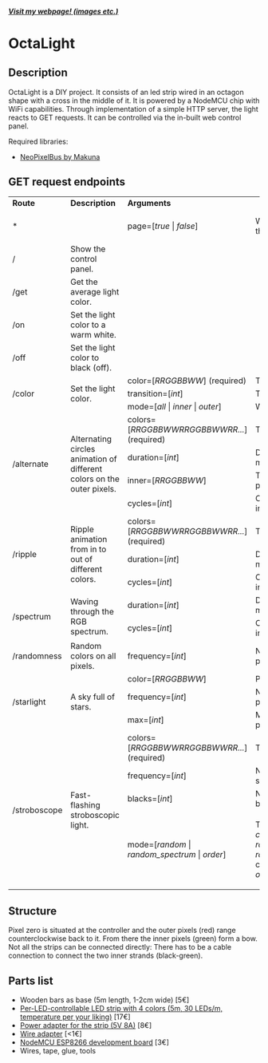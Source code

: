 <h5><a href="http://bensoft.de/projects/octalight">Visit my webpage! (images etc.)</a></h5>
<h1>OctaLight</h1>
						<h2>Description</h2>
						<p>
							OctaLight is a DIY project. It consists of an led strip wired in an octagon shape with a cross in the middle of it. It is powered by a NodeMCU chip with WiFi capabilities. Through implementation of a simple HTTP server, the light reacts to GET requests. It can be controlled via the in-built web control panel.
						</p>
						<p>
							Required libraries:<br>
							<ul>
								<li><a href="https://github.com/Makuna/NeoPixelBus">NeoPixelBus by Makuna</a></li>
							</ul>
						</p>
						<h2>GET request endpoints</h2>
						<p>
							<table class="bordered">
								<tr>
								<td><b>Route</b></td>
								<td><b>Description</b></td>
								<td colspan="2"><b>Arguments</b></td>
								<td><b>Response</b></td>
								</tr>
								<tr>
								<td>*</td>
								<td>&nbsp;</td>
								<td>page=[<em>true</em> | <em>false</em>]</td>
								<td>Whether to respond with the control panel.</td>
								<td><em>success or error message</em></td>
								</tr>
								<tr>
								<td>/</td>
								<td>Show the control panel.</td>
								<td colspan="2">&nbsp;</td>
								<td><em>control panel</em></td>
								</tr>
								<tr>
								<td>/get</td>
								<td>Get the average light color.</td>
								<td colspan="2">&nbsp;</td>
								<td>color in <em>RRGGBBWW</em></td>
								</tr>
								<tr>
								<td>/on</td>
								<td>Set the light color to a warm white.</td>
								<td colspan="2">&nbsp;</td>
								<td>&nbsp;</td>
								</tr>
								<tr>
								<td>/off</td>
								<td>Set the light color to black (off).</td>
								<td colspan="2">&nbsp;</td>
								<td>&nbsp;</td>
								</tr>
								<tr>
								<td rowspan="3">/color</td>
								<td rowspan="3">Set the light color.</td>
								<td>color=[<em>RRGGBBWW</em>] (required)</td>
								<td>The color.</td>
								<td rowspan="3">&nbsp;</td>
								</tr>
								<tr>
								<td>transition=[<em>int</em>]</td>
								<td>The transition time in ms.</td>
								</tr>
								<tr>
								<td>mode=[<em>all</em> |&nbsp;<em>inner</em> | <em>outer</em>]</td>
								<td>Where to set color.</td>
								</tr>
								<tr>
								<td rowspan="4">/alternate</td>
								<td rowspan="4">Alternating circles animation of different colors on the outer pixels.</td>
								<td>colors=[<em>RRGGBBWWRRGGBBWWRR...</em>] (required)</td>
								<td>The colors.</td>
								<td rowspan="4">&nbsp;</td>
								</tr>
								<tr>
								<td>duration=[<em>int</em>]</td>
								<td>Duration for one color in ms.</td>
								</tr>
								<tr>
								<td>inner=[<em>RRGGBBWW</em>]</td>
								<td>The color on the inner pixels.</td>
								</tr>
								<tr>
								<td>cycles=[<em>int</em>]</td>
								<td>Cycle count. "-1" for infinity.</td>
								</tr>
								<tr>
								<td rowspan="3">/ripple</td>
								<td rowspan="3">Ripple animation from in to out of different colors.</td>
								<td>colors=[<em>RRGGBBWWRRGGBBWWRR...</em>] (required)</td>
								<td>The colors.</td>
								<td rowspan="3"></td>
								</tr>
								<tr>
								<td>duration=[<em>int</em>]</td>
								<td>Duration for one color in ms.</td>
								</tr>
								<tr>
								<td>cycles=[<em>int</em>]</td>
								<td>Cycle count. "-1" for infinity.</td>
								</tr>
								<tr>
								<td rowspan="2">/spectrum</td>
								<td rowspan="2">Waving through the RGB spectrum.</td>
								<td>duration=[<em>int</em>]</td>
								<td>Duration for one cycle in ms.</td>
								<td rowspan="2">&nbsp;</td>
								</tr>
								<tr>
								<td>cycles=[<em>int</em>]</td>
								<td>Cycle count. "-1" for infinity.</td>
								</tr>
								<tr>
								<td>/randomness</td>
								<td>Random colors on all pixels.</td>
								<td>frequency=[<em>int</em>]</td>
								<td>Number of new random pixels per second.</td>
								<td>&nbsp;</td>
								</tr>
								<tr>
								<td rowspan="3">/starlight</td>
								<td rowspan="3">A sky full of stars.</td>
								<td>color=[<em>RRGGBBWW</em>]</td>
								<td>Pixel color.</td>
								<td rowspan="3">&nbsp;</td>
								</tr>
								<tr>
								<td>frequency=[<em>int</em>]</td>
								<td>Number of pixel switches per minute.</td>
								</tr>
								<tr>
								<td>max=[<em>int</em>]</td>
								<td>Maximum number of pixels on at the same time.</td>
								</tr>
								<tr>
								<td rowspan="4">/stroboscope</td>
								<td rowspan="4">Fast-flashing stroboscopic light.</td>
								<td>colors=[<em>RRGGBBWWRRGGBBWWRR...</em>] (required)</td>
								<td>The colors.</td>
								<td rowspan="4">&nbsp;</td>
								</tr>
								<tr>
								<td>frequency=[<em>int</em>]</td>
								<td>Number of flashes per second.</td>
								</tr>
								<tr>
								<td>blacks=[<em>int</em>]</td>
								<td>Number of black phases between flashes.</td>
								</tr>
								<tr>
								<td>mode=[<em>random</em> | <em>random_spectrum&nbsp;</em>| <em>order</em>]</td>
								<td>
								<p>The ordering mode of the <em>colors.</em><br /><em>random:&nbsp;</em>random order<br /><em>random_spectrum:</em>&nbsp;random colors<br /><em>order:</em>&nbsp;<em>or</em>dered as in&nbsp;<em>colors</em></p>
								</td>
								</tr>
							</table>
						</p>
						<h2>Structure</h2>
						<p>
							Pixel zero is situated at the controller and the outer pixels (red) range counterclockwise back to it. From there the inner pixels (green) form a bow. Not all the strips can be connected directly: There has to be a cable connection to connect the two inner strands (black-green).
						</p>
						<h2>Parts list</h2>
						<p>
							<ul>
								<li>
									Wooden bars as base (5m length, 1-2cm wide) [5€]
								</li>
								<li>
									<a href="https://www.aliexpress.com/item/Best-Price-1m-5m-Addressable-SK6812-RGBW-led-strip-WWA-4-Color-in-1-Led-Waterproof/32768952249.html">Per-LED-controllable LED strip with 4 colors (5m, 30 LEDs/m, temperature per your liking)</a> [17€]
								</li>
								<li>
									<a href="https://www.aliexpress.com/item/5V-12V-24V-LED-Power-Supply-2A-3A-5A-7A-8A-10A-For-5V-12V-24V/32694173521.html">Power adapter for the strip (5V 8A)</a> [8€]
								</li>
								<li>
									<a href="https://www.aliexpress.com/item/ASCELINA-1-pcs-DC-Power-female-Connectors-Plug-5-5-x-2-1mm-Jack-Adapter-Connector/32799252247.html">Wire adapter</a> [&lt;1€]
								</li>
								<li>
									<a href="https://www.aliexpress.com/item/NodeMcu-Lua-WIFI-development-board-based-on-the-ESP8266-Internet-of-things/32443964726.html">NodeMCU ESP8266 development board</a> [3€]
								</li>
								<li>
									Wires, tape, glue, tools
								</li>
							</ul>
						</p>
            
